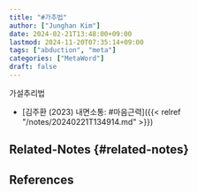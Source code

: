 ```yaml
---
title: "#가추법"
author: ["Junghan Kim"]
date: 2024-02-21T13:48:00+09:00
lastmod: 2024-11-20T07:35:14+09:00
tags: ["abduction", "meta"]
categories: ["MetaWord"]
draft: false
---
```


가설추리법

-   [김주환 (2023) 내면소통: #마음근력]({{< relref "/notes/20240221T134914.md" >}})


## Related-Notes {#related-notes}

## References

<style>.csl-entry{text-indent: -1.5em; margin-left: 1.5em;}</style><div class="csl-bib-body">
</div>
